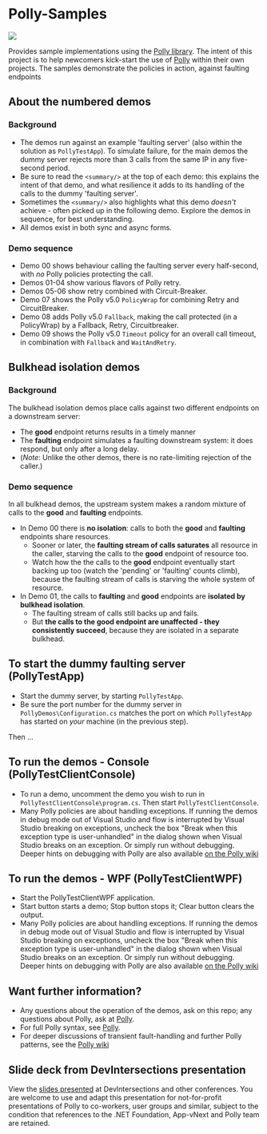 # Polly-Samples
![](https://raw.github.com/App-vNext/Polly/master/Polly.png)

Provides sample implementations using the [Polly library](https://www.github.com/App-vNext/Polly). The intent of this project is to help newcomers kick-start the use of [Polly](https://www.github.com/App-vNext/Polly) within their own projects.  The samples demonstrate the policies in action, against faulting endpoints

## About the numbered demos

### Background

+ The demos run against an example 'faulting server' (also within the solution as `PollyTestApp`).  To simulate failure, for the main demos the dummy server rejects more than 3 calls from the same IP in any five-second period.
+ Be sure to read the `<summary/>` at the top of each demo: this explains the intent of that demo, and what resilience it adds to its handling of the calls to the dummy 'faulting server'.  
+ Sometimes the `<summary/>` also highlights what this demo _doesn't_ achieve - often picked up in the following demo. Explore the demos in sequence, for best understanding.
+ All demos exist in both sync and async forms. 

### Demo sequence

+ Demo 00 shows behaviour calling the faulting server every half-second, with _no_ Polly policies protecting the call. 
+ Demos 01-04 show various flavors of Polly retry.
+ Demos 05-06 show retry combined with Circuit-Breaker.  
+ Demo 07 shows the Polly v5.0 `PolicyWrap` for combining Retry and CircuitBreaker.
+ Demo 08 adds Polly v5.0 `Fallback`, making the call protected (in a PolicyWrap) by a Fallback, Retry, Circuitbreaker. 
+ Demo 09 shows the Polly v5.0 `Timeout` policy for an overall call timeout, in combination with `Fallback` and `WaitAndRetry`.

## Bulkhead isolation demos

### Background

The bulkhead isolation demos place calls against two different endpoints on a downstream server:

+ The **good** endpoint returns results in a timely manner
+ The **faulting** endpoint simulates a faulting downstream system: it does respond, but only after a long delay.
+ (_Note_: Unlike the other demos, there is no rate-limiting rejection of the caller.)

### Demo sequence

In all bulkhead demos, the upstream system makes a random mixture of calls to the **good** and **faulting** endpoints.

+ In Demo 00 there is **no isolation**: calls to both the **good** and **faulting** endpoints share resources.  
  + Sooner or later, the **faulting stream of calls saturates** all resource in the caller, starving the calls to the **good** endpoint of resource too.   
  + Watch how the the calls to the **good** endpoint eventually start backing up too (watch the 'pending' or 'faulting' counts climb), because the faulting stream of calls is starving the whole system of resource.
+ In Demo 01, the calls to **faulting** and **good** endpoints are **isolated by bulkhead isolation**.  
  + The faulting stream of calls still backs up and fails.
  + But **the calls to the good endpoint are unaffected - they consistently succeed**, because they are isolated in a separate bulkhead.   

## To start the dummy faulting server (PollyTestApp)

+ Start the dummy server, by starting `PollyTestApp`.  
+ Be sure the port number for the dummy server in `PollyDemos\Configuration.cs` matches the port on which `PollyTestApp` has started on _your_ machine (in the previous step).

Then ...

## To run the demos - Console (PollyTestClientConsole)

+ To run a demo, uncomment the demo you wish to run in `PollyTestClientConsole\program.cs`.  Then start `PollyTestClientConsole`.  
+ Many Polly policies are about handling exceptions.  If running the demos in debug mode out of Visual Studio and flow is interrupted by Visual Studio breaking on exceptions, uncheck the box "Break when this exception type is user-unhandled" in the dialog shown when Visual Studio breaks on an exception.  Or simply run without debugging.  Deeper hints on debugging with Polly are also available [on the Polly wiki](https://github.com/App-vNext/Polly/wiki/Debugging-with-Polly-in-Visual-Studio)

## To run the demos - WPF (PollyTestClientWPF)

+ Start the PollyTestClientWPF application.
+ Start button starts a demo; Stop button stops it; Clear button clears the output. 
+ Many Polly policies are about handling exceptions.  If running the demos in debug mode out of Visual Studio and flow is interrupted by Visual Studio breaking on exceptions, uncheck the box "Break when this exception type is user-unhandled" in the dialog shown when Visual Studio breaks on an exception.  Or simply run without debugging.   Deeper hints on debugging with Polly are also available [on the Polly wiki](https://github.com/App-vNext/Polly/wiki/Debugging-with-Polly-in-Visual-Studio)

## Want further information?

+ Any questions about the operation of the demos, ask on this repo; any questions about Polly, ask at [Polly](https://www.github.com/App-vNext/Polly).
+ For full Polly syntax, see [Polly](https://www.github.com/App-vNext/Polly).  
+ For deeper discussions of transient fault-handling and further Polly patterns, see the [Polly wiki](https://github.com/App-vNext/Polly/wiki)

## Slide deck from DevIntersections presentation

View the [slides presented](AppvNext-DotNetFoundation-Polly-DemoSlides-Oct-2017-generic.pptx) at DevIntersections and other conferences.  You are welcome to use and adapt this presentation for not-for-profit presentations of Polly to co-workers, user groups and similar, subject to the condition that references to the .NET Foundation, App-vNext and Polly team are retained.
